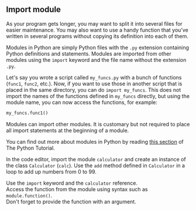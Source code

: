 ## Import module

As your program gets longer, you may want to split it into several files for 
easier maintenance. You may also want to use a handy function that you’ve written 
in several programs without copying its definition into each of them.

Modules in Python are simply Python files with the `.py` extension containing 
Python definitions and statements.
Modules are imported from other modules using the `import` keyword 
and the file name without the extension `.py`. 

Let's say you wrote a script called `my_funcs.py` with a bunch of functions (`func1`, `func2`, 
etc.). Now, if you want to use those in another script that is placed in the same directory, 
you can do `import my_funcs`. This does not import the names of the functions defined in `my_funcs` 
directly, but using the module name, you can now access the functions, for example:
```python
my_funcs.func1()
```

Modules can import other modules. It is customary but not required to place all 
import statements at the beginning of a module.

You can find out more about modules in Python by reading [this section](https://docs.python.org/3/tutorial/modules.html) of The Python Tutorial. 
  
In the code editor, import the module `calculator` and create an instance of the class `Calculator` (`calc`). 
Use the `add` method defined in `Calculator` in a loop to add up numbers from 0 to 99.

<div class='hint'>Use the <code>import</code> keyword and the <code>calculator</code> reference.</div>
<div class='hint'>Access the function from the module using syntax such as <code>module.function()</code>.</div>
<div class="hint">Don't forget to provide the function with an argument.</div>


